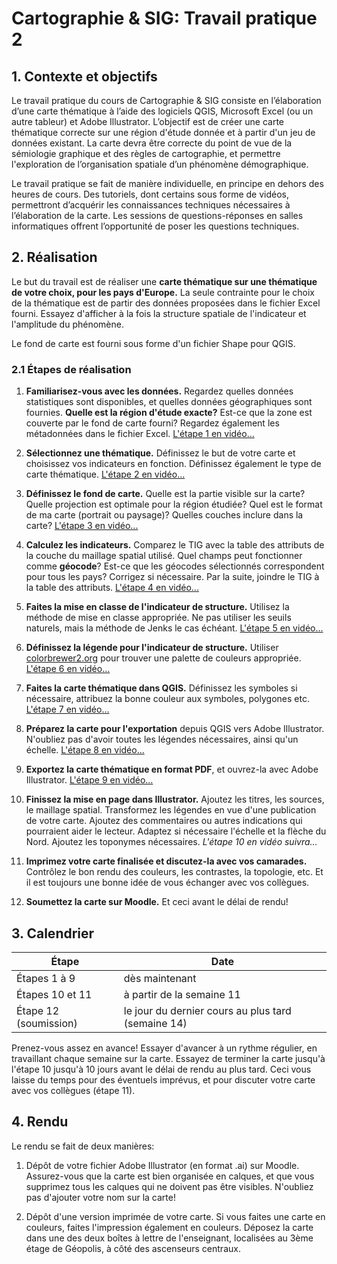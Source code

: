 # Cartographie & SIG: Travail pratique 2## 1. Contexte et objectifsLe travail pratique du cours de Cartographie & SIG consiste en l’élaboration d’une carte thématique à l’aide des logiciels QGIS, Microsoft Excel (ou un autre tableur) et Adobe Illustrator. L’objectif est de créer une carte thématique correcte sur une région d'étude donnée et à partir d'un jeu de données existant. La carte devra être correcte du point de vue de la sémiologie graphique et des règles de cartographie, et permettre l'exploration de l’organisation spatiale d’un phénomène démographique.Le travail pratique se fait de manière individuelle, en principe en dehors des heures de cours. Des tutoriels, dont certains sous forme de vidéos, permettront d’acquérir les connaissances techniques nécessaires à l’élaboration de la carte. Les sessions de questions-réponses en salles informatiques offrent l’opportunité de poser les questions techniques.## 2.	RéalisationLe but du travail est de réaliser une **carte thématique sur une thématique de votre choix, pour les pays d'Europe.** La seule contrainte pour le choix de la thématique est de partir des données proposées dans le fichier Excel fourni. Essayez d'afficher à la fois la structure spatiale de l'indicateur et l'amplitude du phénomène.Le fond de carte est fourni sous forme d'un fichier Shape pour QGIS.### 2.1 Étapes de réalisation1. **Familiarisez-vous avec les données.** Regardez quelles données statistiques sont disponibles, et quelles données géographiques sont fournies. **Quelle est la région d'étude exacte?** Est-ce que la zone est couverte par le fond de carte fourni? Regardez également les métadonnées dans le fichier Excel. [L'étape 1 en vidéo...](https://youtu.be/h99J-xgdgLI)2. **Sélectionnez une thématique.** Définissez le but de votre carte et choisissez vos indicateurs en fonction. Définissez également le type de carte thématique. [L'étape 2 en vidéo...](https://youtu.be/qjvVAz0oFaU)3. **Définissez le fond de carte.** Quelle est la partie visible sur la carte? Quelle projection est optimale pour la région étudiée? Quel est le format de ma carte (portrait ou paysage)? Quelles couches inclure dans la carte? [L'étape 3 en vidéo...](https://youtu.be/6hJUB0rBcK4)4. **Calculez les indicateurs.** Comparez le TIG avec la table des attributs de la couche du maillage spatial utilisé. Quel champs peut fonctionner comme **géocode**? Est-ce que les géocodes sélectionnés correspondent pour tous les pays? Corrigez si nécessaire. Par la suite, joindre le TIG à la table des attributs. [L'étape 4 en vidéo...](https://youtu.be/5DbfnNqA4SQ)5. **Faites la mise en classe de l'indicateur de structure.** Utilisez la méthode de mise en classe appropriée. Ne pas utiliser les seuils naturels, mais la méthode de Jenks le cas échéant. [L'étape 5 en vidéo...](https://youtu.be/gmI1Dqx2bRo)6. **Définissez la légende pour l'indicateur de structure.** Utiliser [colorbrewer2.org](http://colorbrewer2.org) pour trouver une palette de couleurs appropriée. [L'étape 6 en vidéo...](https://youtu.be/kauMUSKrzqg)7. **Faites la carte thématique dans QGIS.** Définissez les symboles si nécessaire, attribuez la bonne couleur aux symboles, polygones etc. [L'étape 7 en vidéo...](https://youtu.be/rBPu6d8qwiA)8. **Préparez la carte pour l'exportation** depuis QGIS vers Adobe Illustrator. N'oubliez pas d'avoir toutes les légendes nécessaires, ainsi qu'un échelle. [L'étape 8 en vidéo...](https://youtu.be/aN9C5QWqbR0)9. **Exportez la carte thématique en format PDF**, et ouvrez-la avec Adobe Illustrator. [L'étape 9 en vidéo...](https://youtu.be/9VuX1ZheqtA)10. **Finissez la mise en page dans Illustrator.** Ajoutez les titres, les sources, le maillage spatial. Transformez les légendes en vue d'une publication de votre carte. Ajoutez des commentaires ou autres indications qui pourraient aider le lecteur. Adaptez si nécessaire l'échelle et la flèche du Nord. Ajoutez les toponymes nécessaires. _L'étape 10 en vidéo suivra..._11. **Imprimez votre carte finalisée et discutez-la avec vos camarades.** Contrôlez le bon rendu des couleurs, les contrastes, la topologie, etc. Et il est toujours une bonne idée de vous échanger avec vos collègues.12. **Soumettez la carte sur Moodle.** Et ceci avant le délai de rendu!## 3. Calendrier|Étape       | Date ||------------|------|| Étapes 1 à 9 | dès maintenant || Étapes 10 et 11 | à partir de la semaine 11 || Étape 12 (soumission) | le jour du dernier cours au plus tard (semaine 14) |Prenez-vous assez en avance! Essayer d'avancer à un rythme régulier, en travaillant chaque semaine sur la carte. Essayez de terminer la carte jusqu'à l'étape 10 jusqu'à 10 jours avant le délai de rendu au plus tard. Ceci vous laisse du temps pour des éventuels imprévus, et pour discuter votre carte avec vos collègues (étape 11).## 4. RenduLe rendu se fait de deux manières:1. Dépôt de votre fichier Adobe Illustrator (en format .ai) sur Moodle. Assurez-vous que la carte est bien organisée en calques, et que vous supprimez tous les calques qui ne doivent pas être visibles. N'oubliez pas d'ajouter votre nom sur la carte!2. Dépôt d'une version imprimée de votre carte. Si vous faites une carte en couleurs, faites l'impression également en couleurs. Déposez la carte dans une des deux boîtes à lettre de l'enseignant, localisées au 3ème étage de Géopolis, à côté des ascenseurs centraux. 